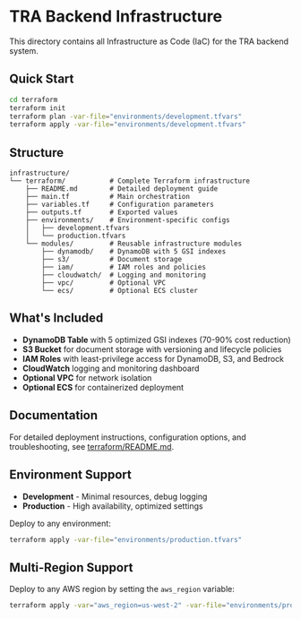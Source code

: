 # TRA Backend Infrastructure

This directory contains all Infrastructure as Code (IaC) for the TRA backend system.

## Quick Start

```bash
cd terraform
terraform init
terraform plan -var-file="environments/development.tfvars"
terraform apply -var-file="environments/development.tfvars"
```

## Structure

```
infrastructure/
└── terraform/           # Complete Terraform infrastructure
    ├── README.md        # Detailed deployment guide
    ├── main.tf          # Main orchestration
    ├── variables.tf     # Configuration parameters
    ├── outputs.tf       # Exported values
    ├── environments/    # Environment-specific configs
    │   ├── development.tfvars
    │   └── production.tfvars
    └── modules/         # Reusable infrastructure modules
        ├── dynamodb/    # DynamoDB with 5 GSI indexes
        ├── s3/          # Document storage
        ├── iam/         # IAM roles and policies
        ├── cloudwatch/  # Logging and monitoring
        ├── vpc/         # Optional VPC
        └── ecs/         # Optional ECS cluster
```

## What's Included

- **DynamoDB Table** with 5 optimized GSI indexes (70-90% cost reduction)
- **S3 Bucket** for document storage with versioning and lifecycle policies
- **IAM Roles** with least-privilege access for DynamoDB, S3, and Bedrock
- **CloudWatch** logging and monitoring dashboard
- **Optional VPC** for network isolation
- **Optional ECS** for containerized deployment

## Documentation

For detailed deployment instructions, configuration options, and troubleshooting, see [terraform/README.md](./terraform/README.md).

## Environment Support

- **Development** - Minimal resources, debug logging
- **Production** - High availability, optimized settings

Deploy to any environment:
```bash
terraform apply -var-file="environments/production.tfvars"
```

## Multi-Region Support

Deploy to any AWS region by setting the `aws_region` variable:
```bash
terraform apply -var="aws_region=us-west-2" -var-file="environments/production.tfvars"
```

